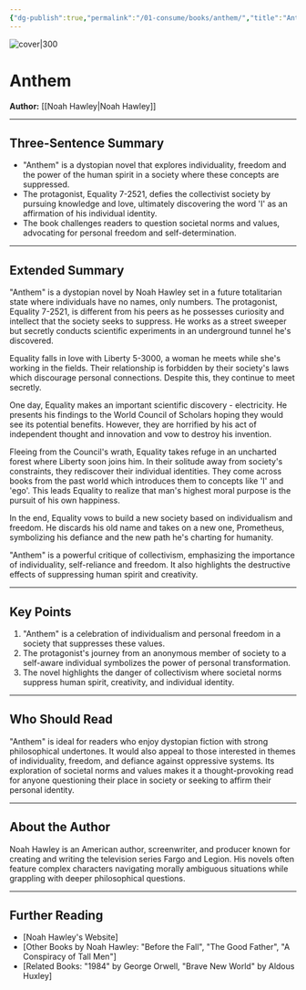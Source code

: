 ```yaml
---
{"dg-publish":true,"permalink":"/01-consume/books/anthem/","title":"Anthem","tags":["empathy","societal-norms","values","advocacy","freedom","self-determination"]}
---
```



![cover|300](http://books.google.com/books/content?id=Z60sEAAAQBAJ&printsec=frontcover&img=1&zoom=1&source=gbs_api)
# Anthem
**Author:** [[Noah Hawley\|Noah Hawley]]

---

## Three-Sentence Summary
- "Anthem" is a dystopian novel that explores individuality, freedom and the power of the human spirit in a society where these concepts are suppressed.
- The protagonist, Equality 7-2521, defies the collectivist society by pursuing knowledge and love, ultimately discovering the word 'I' as an affirmation of his individual identity.
- The book challenges readers to question societal norms and values, advocating for personal freedom and self-determination.

---

## Extended Summary
"Anthem" is a dystopian novel by Noah Hawley set in a future totalitarian state where individuals have no names, only numbers. The protagonist, Equality 7-2521, is different from his peers as he possesses curiosity and intellect that the society seeks to suppress. He works as a street sweeper but secretly conducts scientific experiments in an underground tunnel he's discovered.

Equality falls in love with Liberty 5-3000, a woman he meets while she's working in the fields. Their relationship is forbidden by their society's laws which discourage personal connections. Despite this, they continue to meet secretly.

One day, Equality makes an important scientific discovery - electricity. He presents his findings to the World Council of Scholars hoping they would see its potential benefits. However, they are horrified by his act of independent thought and innovation and vow to destroy his invention.

Fleeing from the Council's wrath, Equality takes refuge in an uncharted forest where Liberty soon joins him. In their solitude away from society's constraints, they rediscover their individual identities. They come across books from the past world which introduces them to concepts like 'I' and 'ego'. This leads Equality to realize that man's highest moral purpose is the pursuit of his own happiness.

In the end, Equality vows to build a new society based on individualism and freedom. He discards his old name and takes on a new one, Prometheus, symbolizing his defiance and the new path he's charting for humanity.

"Anthem" is a powerful critique of collectivism, emphasizing the importance of individuality, self-reliance and freedom. It also highlights the destructive effects of suppressing human spirit and creativity.

---

## Key Points
1. "Anthem" is a celebration of individualism and personal freedom in a society that suppresses these values.
2. The protagonist's journey from an anonymous member of society to a self-aware individual symbolizes the power of personal transformation.
3. The novel highlights the danger of collectivism where societal norms suppress human spirit, creativity, and individual identity.

---

## Who Should Read
"Anthem" is ideal for readers who enjoy dystopian fiction with strong philosophical undertones. It would also appeal to those interested in themes of individuality, freedom, and defiance against oppressive systems. Its exploration of societal norms and values makes it a thought-provoking read for anyone questioning their place in society or seeking to affirm their personal identity.

---

## About the Author
Noah Hawley is an American author, screenwriter, and producer known for creating and writing the television series Fargo and Legion. His novels often feature complex characters navigating morally ambiguous situations while grappling with deeper philosophical questions.

---

## Further Reading
- [Noah Hawley's Website]
- [Other Books by Noah Hawley: "Before the Fall", "The Good Father", "A Conspiracy of Tall Men"]
- [Related Books: "1984" by George Orwell, "Brave New World" by Aldous Huxley]

